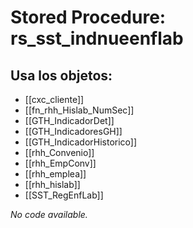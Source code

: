 # Stored Procedure: rs_sst_indnueenflab

## Usa los objetos:
- [[cxc_cliente]]
- [[fn_rhh_Hislab_NumSec]]
- [[GTH_IndicadorDet]]
- [[GTH_IndicadoresGH]]
- [[GTH_IndicadorHistorico]]
- [[rhh_Convenio]]
- [[rhh_EmpConv]]
- [[rhh_emplea]]
- [[rhh_hislab]]
- [[SST_RegEnfLab]]

*No code available.*
